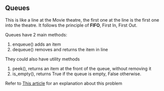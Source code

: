 ## Queues

This is like a line at the Movie theatre, the first one at the line is the first one into the theatre. It follows the
principle of **FIFO**, First In, First Out.

Queues have 2 main methods:

1. enqueue() adds an item
2. dequeue() removes and returns the item in line

They could also have utility methods

1. peek(), returns an item at the front of the queue, without removing it
2. is_empty(), returns True if the queue is empty, False otherwise.

Refer
to [This article](https://medium.freecodecamp.com/a-gentle-introduction-to-data-structures-how-queues-work-f8b871938e64#.tn3wjml0b)
for an explanation about this problem

